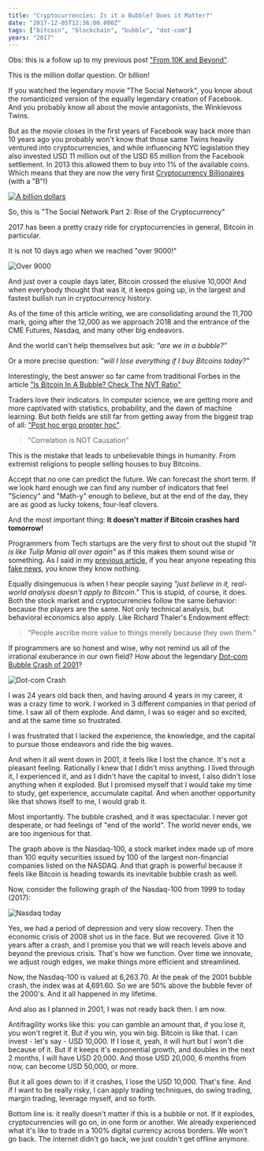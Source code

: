 ```yaml
---
title: "Cryptocurrencies: Is it a Bubble? Does it Matter?"
date: "2017-12-05T12:36:00.000Z"
tags: ["bitcoin", "blockchain", "bubble", "dot-com"]
years: "2017"
---
```


<p></p>
<p>Obs: this is a follow up to my previous post <a href="http://www.akitaonrails.com/2017/11/30/from-10k-and-beyond-discussing-crypto-currencies">"From 10K and Beyond"</a>.</p>
<p>This is the million dollar question. Or billion!</p>
<p>If you watched the legendary movie "The Social Network", you know about the romanticized version of the equally legendary creation of Facebook. And you probably know all about the movie antagonists, the Winklevoss Twins.</p>
<p>But as the movie closes in the first years of Facebook way back more than 10 years ago you probably won't know that those same Twins heavily ventured into cryptocurrencies, and while influencing NYC legislation they also invested USD 11 million out of the USD 65 million from the Facebook settlement. In 2013 this allowed them to buy into 1% of the available coins. Which means that they are now the very first <a href="https://www.theverge.com/2017/12/4/16732952/winklevoss-twins-bitcoin-billionaires-surge">Cryptocurrency Billionaires</a> (with a "B"!)</p>
<p><a href="https://www.youtube.com/watch?v=4e0n7vTLz1U"><img src="https://d7v6meks67904.cloudfront.net/assets/image_asset/image/666/1_jAbJ-MalRwmEYpae6FdZ1A.jpeg" srcset="https://d7v6meks67904.cloudfront.net/assets/image_asset/image/666/1_jAbJ-MalRwmEYpae6FdZ1A.jpeg 2x" alt="A billion dollars"></a></p>
<p>So, this is "The Social Network Part 2: Rise of the Cryptocurrency"</p>
<p></p>
<p></p>
<p>2017 has been a pretty crazy ride for cryptocurrencies in general, Bitcoin in particular.</p>
<p>It is not 10 days ago when we reached "over 9000!"</p>
<p><img src="https://d7v6meks67904.cloudfront.net/assets/image_asset/image/668/It_s_over_9000.jpg" srcset="https://d7v6meks67904.cloudfront.net/assets/image_asset/image/668/It_s_over_9000.jpg 2x" alt="Over 9000"></p>
<p>And just over a couple days later, Bitcoin crossed the elusive 10,000! And when everybody thought that was it, it keeps going up, in the largest and fastest bullish run in cryptocurrency history.</p>
<p>As of the time of this article writing, we are consolidating around the 11,700 mark, going after the 12,000 as we approach 2018 and the entrance of the CME Futures, Nasdaq, and many other big endeavors.</p>
<p>And the world can't help themselves but ask: <em>"are we in a bubble?"</em></p>
<p>Or a more precise question: <em>"will I lose everything if I buy Bitcoins today?"</em></p>
<p>Interestingly, the best answer so far came from traditional Forbes in the article <a href="https://www.forbes.com/sites/wwoo/2017/09/29/is-bitcoin-in-a-bubble-check-the-nvt-ratio/#22d085566a23">"Is Bitcoin In A Bubble? Check The NVT Ratio"</a></p>
<p>Traders love their indicators. In computer science, we are getting more and more captivated with statistics, probability, and the dawn of machine learning. But both fields are still far from getting away from the biggest trap of all: <a href="https://en.wikipedia.org/wiki/Post_hoc_ergo_propter_hoc">"Post hoc ergo propter hoc"</a>.</p>
<blockquote>
  <p>"Correlation is NOT Causation"</p>
</blockquote>
<p>This is the mistake that leads to unbelievable things in humanity. From extremist religions to people selling houses to buy Bitcoins.</p>
<p>Accept that no one can predict the future. We can forecast the short term. If we look hard enough we can find any number of indicators that feel "Sciency" and "Math-y" enough to believe, but at the end of the day, they are as good as lucky tokens, four-leaf clovers.</p>
<p>And the most important thing: <strong>It doesn't matter if Bitcoin crashes hard tomorrow!</strong></p>
<p>Programmers from Tech startups are the very first to shout out the stupid <em>"It is like Tulip Mania all over again"</em> as if this makes them sound wise or something. As I said in my <a href="https://www.akitaonrails.com/2017/11/30/from-10k-and-beyond-discussing-crypto-currencies">previous article</a>, if you hear anyone repeating this <a href="https://www.smithsonianmag.com/history/there-never-was-real-tulip-fever-180964915/">fake news</a>, you know they know nothing.</p>
<p>Equally disingenuous is when I hear people saying <em>"just believe in it, real-world analysis doesn't apply to Bitcoin."</em> This is stupid, of course, it does. Both the stock market and cryptocurrencies follow the same behavior: because the players are the same. Not only technical analysis, but behavioral economics also apply. Like Richard Thaler's Endowment effect:</p>
<blockquote>
  <p>"People ascribe more value to things merely because they own them."</p>
</blockquote>
<p>If programmers are so honest and wise, why not remind us all of the irrational exuberance in our own field? How about the legendary <a href="https://en.wikipedia.org/wiki/Dot-com_bubble">Dot-com Bubble Crash of 2001</a>?</p>
<p><img src="https://d7v6meks67904.cloudfront.net/assets/image_asset/image/670/dotcomcrash.png" srcset="https://d7v6meks67904.cloudfront.net/assets/image_asset/image/670/dotcomcrash.png 2x" alt="Dot-com Crash"></p>
<p>I was 24 years old back then, and having around 4 years in my career, it was a crazy time to work. I worked in 3 different companies in that period of time. I saw all of them explode. And damn, I was so eager and so excited, and at the same time so frustrated.</p>
<p>I was frustrated that I lacked the experience, the knowledge, and the capital to pursue those endeavors and ride the big waves.</p>
<p>And when it all went down in 2001, it feels like I lost the chance. It's not a pleasant feeling. Rationally I knew that I didn't miss anything. I lived through it, I experienced it, and as I didn't have the capital to invest, I also didn't lose anything when it exploded. But I promised myself that I would take my time to study, get experience, accumulate capital. And when another opportunity like that shows itself to me, I would grab it.</p>
<p>Most importantly. The bubble crashed, and it was spectacular. I never got desperate, or had feelings of "end of the world". The world never ends, we are too ingenious for that.</p>
<p>The graph above is the Nasdaq-100, a stock market index made up of more than 100 equity securities issued by 100 of the largest non-financial companies listed on the NASDAQ. And that graph is powerful because it feels like Bitcoin is heading towards its inevitable bubble crash as well.</p>
<p>Now, consider the following graph of the Nasdaq-100 from 1999 to today (2017):</p>
<p><img src="https://d7v6meks67904.cloudfront.net/assets/image_asset/image/671/nasdaq-100.png" srcset="https://d7v6meks67904.cloudfront.net/assets/image_asset/image/671/nasdaq-100.png 2x" alt="Nasdaq today"></p>
<p>Yes, we had a period of depression and very slow recovery. Then the economic crisis of 2008 shot us in the face. But we recovered. Give it 10 years after a crash, and I promise you that we will reach levels above and beyond the previous crisis. That's how we function. Over time we innovate, we adjust rough edges, we make things more efficient and streamlined.</p>
<p>Now, the Nasdaq-100 is valued at 6,263.70. At the peak of the 2001 bubble crash, the index was at 4,691.60. So we are 50% above the bubble fever of the 2000's. And it all happened in my lifetime.</p>
<p>And also as I planned in 2001, I was not ready back then. I am now.</p>
<p>Antifragility works like this: you can gamble an amount that, if you lose it, you won't regret it. But if you win, you win big. Bitcoin is like that. I can invest - let's say - USD 10,000. If I lose it, yeah, it will hurt but I won't die because of it. But if it keeps it's exponential growth, and doubles in the next 2 months, I will have USD 20,000. And those USD 20,000, 6 months from now, can become USD 50,000, or more.</p>
<p>But it all goes down to: if it crashes, I lose the USD 10,000. That's fine. And if I want to be really risky, I can apply trading techniques, do swing trading, margin trading, leverage myself, and so forth.</p>
<p>Bottom line is: it really doesn't matter if this is a bubble or not. If it explodes, cryptocurrencies will go on, in one form or another. We already experienced what it's like to trade in a 100% digital currency across borders. We won't go back. The internet didn't go back, we just couldn't get offline anymore.</p>
<p></p>